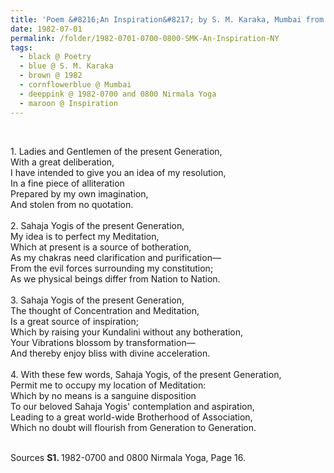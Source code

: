 ```yaml
---
title: 'Poem &#8216;An Inspiration&#8217; by S. M. Karaka, Mumbai from 1982-0700 and 0800 Nirmala Yoga, Page 16'
date: 1982-07-01
permalink: /folder/1982-0701-0700-0800-SMK-An-Inspiration-NY
tags:
  - black @ Poetry
  - blue @ S. M. Karaka
  - brown @ 1982
  - cornflowerblue @ Mumbai
  - deeppink @ 1982-0700 and 0800 Nirmala Yoga
  - maroon @ Inspiration
---
```


<br>

<p>
1. Ladies and Gentlemen of the present Generation,<br>
With a great deliberation,<br>
I have intended to give you an idea of my resolution,<br>
In a fine piece of alliteration<br>
Prepared by my own imagination,<br>
And stolen from no quotation.<br>
<br>
2. Sahaja Yogis of the present Generation,<br>
My idea is to perfect my Meditation,<br>
Which at present is a source of botheration,<br>
As my chakras need clarification and purification—<br>
From the evil forces surrounding my constitution;<br>
As we physical beings differ from Nation to Nation.<br>
<br>
3. Sahaja Yogis of the present Generation,<br>
The thought of Concentration and Meditation,<br>
Is a great source of inspiration;<br>
Which by raising your Kundalini without any botheration,<br>
Your Vibrations blossom by transformation—<br>
And thereby enjoy bliss with divine acceleration.<br>
<br>
4. With these few words, Sahaja Yogis, of the present Generation,<br>
Permit me to occupy my location of Meditation:<br>
Which by no means is a sanguine disposition<br>
To our beloved Sahaja Yogis' contemplation and aspiration,<br>
Leading to a great world-wide Brotherhood of Association,<br>
Which no doubt will flourish from Generation to Generation.<br>
</p>

<br>

<wave-list>
<list-title color="DarkSeaGreen" width="40">Sources</list-title>
  <list-item color="BlanchedAlmond"  width="280"><b>S1. </b> 1982-0700 and 0800 Nirmala Yoga, Page 16.</list-item>
</wave-list>